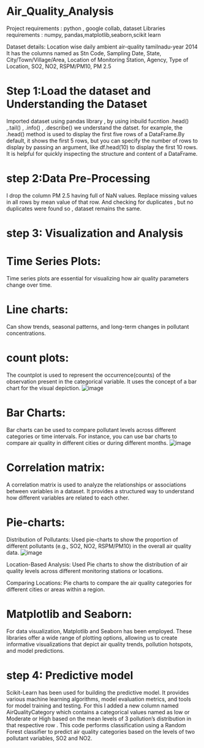 # Air_Quality_Analysis

Project requirements : python , google collab, dataset
Libraries requirements : numpy, pandas,matplotlib,seaborn,scikit learn

Dataset details:
Location wise daily ambient air-quality tamilnadu-year 2014
It has the columns named as Stn Code, Sampling Date, State, City/Town/Village/Area, Location
of Monitoring Station, Agency, Type of Location, SO2, NO2, RSPM/PM10, PM 2.5

# Step 1:Load the dataset and  Understanding the Dataset 

Imported dataset using pandas library , by using inbuild fucntion .head() ,.tail() , .info() , .describe() we understand the datset.
for example, the .head() method is used to display the first five rows of a DataFrame.By default, it shows the first 5 rows, but you can specify the number of rows to display by passing an argument, like df.head(10) to display the first 10 rows.
It is helpful for quickly inspecting the structure and content of a DataFrame.

# step 2:Data Pre-Processing 
I drop the column PM 2.5 having full of NaN values.
Replace missing values in all rows by mean value of that row. 
And checking for duplicates , but no duplicates were found so , dataset remains the same.

# step 3: Visualization and Analysis

# Time Series Plots:
Time series plots are essential for visualizing how air quality parameters change over 
time. 

# Line charts:
Can show trends, seasonal patterns, and long-term changes in pollutant 
concentrations.

# count plots:
The countplot is used to represent the occurrence(counts) of the observation present in the categorical variable. It uses the concept of a bar chart for the visual depiction.
![image](https://github.com/TSakthikeerthika/Air_Quality_Analysis/assets/146413153/03334775-f1b5-4318-be61-1ee3981f02cc)

# Bar Charts:
Bar charts can be used to compare pollutant levels across different categories or time 
intervals. For instance, you can use bar charts to compare air quality in different cities or during 
different months.
![image](https://github.com/TSakthikeerthika/Air_Quality_Analysis/assets/146413153/6187ce2d-1b87-4f2e-ad0d-aa27090d77b4)

# Correlation matrix:
A correlation matrix is used to analyze the relationships or associations between variables in a dataset. It provides a structured way to understand how different variables are related to each other. 

# Pie-charts:
Distribution of Pollutants: Used pie-charts to show the proportion of different pollutants (e.g., SO2, NO2, RSPM/PM10) in the overall air quality data.
![image](https://github.com/TSakthikeerthika/Air_Quality_Analysis/assets/146413153/096ae108-ebda-4218-8bb8-3274febf0998)

Location-Based Analysis: Used Pie charts to show the distribution of air quality levels across different monitoring stations or locations.

Comparing Locations: Pie charts to compare the air quality categories for different cities or areas within a region.

# Matplotlib and Seaborn:
For data visualization, Matplotlib and Seaborn has been employed. These 
libraries offer a wide range of plotting options, allowing us to create informative visualizations that 
depict air quality trends, pollution hotspots, and model predictions.


# step 4: Predictive model 
Scikit-Learn has been used for building the predictive model. It provides various 
machine learning algorithms, model evaluation metrics, and tools for model training and testing.
 For this I added a new column named AirQualityCategory which contains a categorical values named as 
low or Moderate or High based on the mean levels of 3 pollution’s distribution in that respective row .
 This code performs classification using a Random Forest classifier to predict air quality categories 
based on the levels of two pollutant variables, SO2 and NO2.
